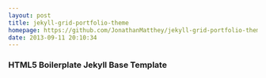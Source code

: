 ```yaml
---
layout: post
title: jekyll-grid-portfolio-theme
homepage: https://github.com/JonathanMatthey/jekyll-grid-portfolio-theme
date: 2013-09-11 20:10:34
---
```

### HTML5 Boilerplate Jekyll Base Template
